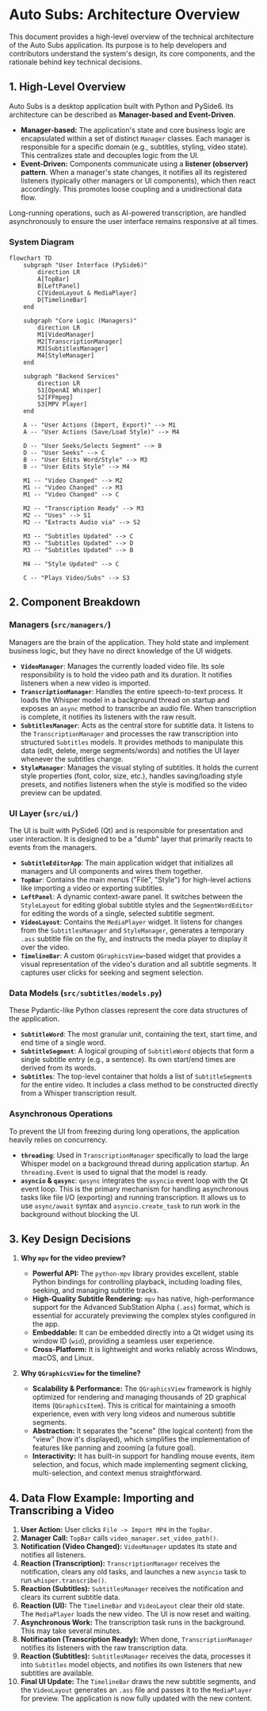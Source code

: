 # Auto Subs: Architecture Overview

This document provides a high-level overview of the technical architecture of the Auto Subs application. Its purpose is to help developers and contributors understand the system's design, its core components, and the rationale behind key technical decisions.

## 1. High-Level Overview

Auto Subs is a desktop application built with Python and PySide6. Its architecture can be described as **Manager-based and Event-Driven**.

-   **Manager-based:** The application's state and core business logic are encapsulated within a set of distinct `Manager` classes. Each manager is responsible for a specific domain (e.g., subtitles, styling, video state). This centralizes state and decouples logic from the UI.
-   **Event-Driven:** Components communicate using a **listener (observer) pattern**. When a manager's state changes, it notifies all its registered listeners (typically other managers or UI components), which then react accordingly. This promotes loose coupling and a unidirectional data flow.

Long-running operations, such as AI-powered transcription, are handled asynchronously to ensure the user interface remains responsive at all times.

### System Diagram

```mermaid
flowchart TD
    subgraph "User Interface (PySide6)"
        direction LR
        A[TopBar]
        B[LeftPanel]
        C[VideoLayout & MediaPlayer]
        D[TimelineBar]
    end

    subgraph "Core Logic (Managers)"
        direction LR
        M1[VideoManager]
        M2[TranscriptionManager]
        M3[SubtitlesManager]
        M4[StyleManager]
    end

    subgraph "Backend Services"
        direction LR
        S1[OpenAI Whisper]
        S2[FFmpeg]
        S3[MPV Player]
    end

    A -- "User Actions (Import, Export)" --> M1
    A -- "User Actions (Save/Load Style)" --> M4

    D -- "User Seeks/Selects Segment" --> B
    D -- "User Seeks" --> C
    B -- "User Edits Word/Style" --> M3
    B -- "User Edits Style" --> M4

    M1 -- "Video Changed" --> M2
    M1 -- "Video Changed" --> M3
    M1 -- "Video Changed" --> C

    M2 -- "Transcription Ready" --> M3
    M2 -- "Uses" --> S1
    M2 -- "Extracts Audio via" --> S2

    M3 -- "Subtitles Updated" --> C
    M3 -- "Subtitles Updated" --> D
    M3 -- "Subtitles Updated" --> B

    M4 -- "Style Updated" --> C

    C -- "Plays Video/Subs" --> S3
```

## 2. Component Breakdown

### Managers (`src/managers/`)

Managers are the brain of the application. They hold state and implement business logic, but they have no direct knowledge of the UI widgets.

-   **`VideoManager`**: Manages the currently loaded video file. Its sole responsibility is to hold the video path and its duration. It notifies listeners when a new video is imported.
-   **`TranscriptionManager`**: Handles the entire speech-to-text process. It loads the Whisper model in a background thread on startup and exposes an `async` method to transcribe an audio file. When transcription is complete, it notifies its listeners with the raw result.
-   **`SubtitlesManager`**: Acts as the central store for subtitle data. It listens to the `TranscriptionManager` and processes the raw transcription into structured `Subtitles` models. It provides methods to manipulate this data (edit, delete, merge segments/words) and notifies the UI layer whenever the subtitles change.
-   **`StyleManager`**: Manages the visual styling of subtitles. It holds the current style properties (font, color, size, etc.), handles saving/loading style presets, and notifies listeners when the style is modified so the video preview can be updated.

### UI Layer (`src/ui/`)

The UI is built with PySide6 (Qt) and is responsible for presentation and user interaction. It is designed to be a "dumb" layer that primarily reacts to events from the managers.

-   **`SubtitleEditorApp`**: The main application widget that initializes all managers and UI components and wires them together.
-   **`TopBar`**: Contains the main menus ("File", "Style") for high-level actions like importing a video or exporting subtitles.
-   **`LeftPanel`**: A dynamic context-aware panel. It switches between the `StyleLayout` for editing global subtitle styles and the `SegmentWordEditor` for editing the words of a single, selected subtitle segment.
-   **`VideoLayout`**: Contains the `MediaPlayer` widget. It listens for changes from the `SubtitlesManager` and `StyleManager`, generates a temporary `.ass` subtitle file on the fly, and instructs the media player to display it over the video.
-   **`TimelineBar`**: A custom `QGraphicsView`-based widget that provides a visual representation of the video's duration and all subtitle segments. It captures user clicks for seeking and segment selection.

### Data Models (`src/subtitles/models.py`)

These Pydantic-like Python classes represent the core data structures of the application.

-   **`SubtitleWord`**: The most granular unit, containing the text, start time, and end time of a single word.
-   **`SubtitleSegment`**: A logical grouping of `SubtitleWord` objects that form a single subtitle entry (e.g., a sentence). Its own start/end times are derived from its words.
-   **`Subtitles`**: The top-level container that holds a list of `SubtitleSegment`s for the entire video. It includes a class method to be constructed directly from a Whisper transcription result.

### Asynchronous Operations

To prevent the UI from freezing during long operations, the application heavily relies on concurrency.

-   **`threading`**: Used in `TranscriptionManager` specifically to load the large Whisper model on a background thread during application startup. An `threading.Event` is used to signal that the model is ready.
-   **`asyncio` & `qasync`**: `qasync` integrates the `asyncio` event loop with the Qt event loop. This is the primary mechanism for handling asynchronous tasks like file I/O (exporting) and running transcription. It allows us to use `async/await` syntax and `asyncio.create_task` to run work in the background without blocking the UI.

## 3. Key Design Decisions

1.  **Why `mpv` for the video preview?**
    -   **Powerful API:** The `python-mpv` library provides excellent, stable Python bindings for controlling playback, including loading files, seeking, and managing subtitle tracks.
    -   **High-Quality Subtitle Rendering:** `mpv` has native, high-performance support for the Advanced SubStation Alpha (`.ass`) format, which is essential for accurately previewing the complex styles configured in the app.
    -   **Embeddable:** It can be embedded directly into a Qt widget using its window ID (`wid`), providing a seamless user experience.
    -   **Cross-Platform:** It is lightweight and works reliably across Windows, macOS, and Linux.

2.  **Why `QGraphicsView` for the timeline?**
    -   **Scalability & Performance:** The `QGraphicsView` framework is highly optimized for rendering and managing thousands of 2D graphical items (`QGraphicsItem`). This is critical for maintaining a smooth experience, even with very long videos and numerous subtitle segments.
    -   **Abstraction:** It separates the "scene" (the logical content) from the "view" (how it's displayed), which simplifies the implementation of features like panning and zooming (a future goal).
    -   **Interactivity:** It has built-in support for handling mouse events, item selection, and focus, which made implementing segment clicking, multi-selection, and context menus straightforward.

## 4. Data Flow Example: Importing and Transcribing a Video

1.  **User Action:** User clicks `File -> Import MP4` in the `TopBar`.
2.  **Manager Call:** `TopBar` calls `video_manager.set_video_path()`.
3.  **Notification (Video Changed):** `VideoManager` updates its state and notifies all listeners.
4.  **Reaction (Transcription):** `TranscriptionManager` receives the notification, clears any old tasks, and launches a new `asyncio` task to run `whisper.transcribe()`.
5.  **Reaction (Subtitles):** `SubtitlesManager` receives the notification and clears its current subtitle data.
6.  **Reaction (UI):** The `TimelineBar` and `VideoLayout` clear their old state. The `MediaPlayer` loads the new video. The UI is now reset and waiting.
7.  **Asynchronous Work:** The transcription task runs in the background. This may take several minutes.
8.  **Notification (Transcription Ready):** When done, `TranscriptionManager` notifies its listeners with the raw transcription data.
9.  **Reaction (Subtitles):** `SubtitlesManager` receives the data, processes it into `Subtitles` model objects, and notifies its own listeners that new subtitles are available.
10. **Final UI Update:** The `TimelineBar` draws the new subtitle segments, and the `VideoLayout` generates an `.ass` file and passes it to the `MediaPlayer` for preview. The application is now fully updated with the new content.